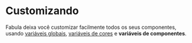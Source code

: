 # Customizando

Fabula deixa você customizar facilmente todos os seus componentes, usando [variáveis globais](/docs/variables/globals), [variáveis de cores](/docs/variables/colors) e **variáveis de componentes**.
